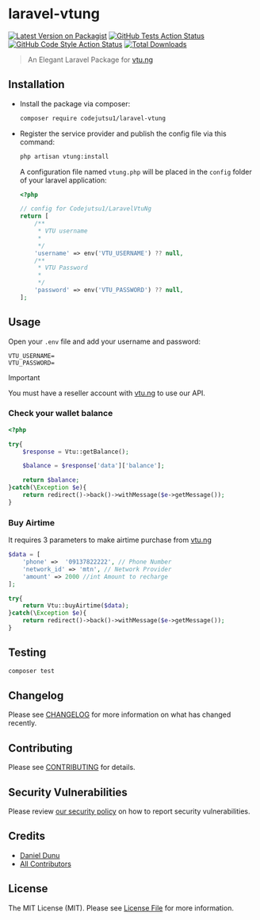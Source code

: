# laravel-vtung 

[![Latest Version on Packagist](https://img.shields.io/packagist/v/codejutsu1/laravel-vtung.svg?style=flat-square)](https://packagist.org/packages/codejutsu1/laravel-vtung)
[![GitHub Tests Action Status](https://img.shields.io/github/actions/workflow/status/codejutsu1/laravel-vtung/run-tests.yml?branch=main&label=tests&style=flat-square)](https://github.com/codejutsu1/laravel-vtung/actions?query=workflow%3Arun-tests+branch%3Amain)
[![GitHub Code Style Action Status](https://img.shields.io/github/actions/workflow/status/codejutsu1/laravel-vtung/fix-php-code-style-issues.yml?branch=main&label=code%20style&style=flat-square)](https://github.com/codejutsu1/laravel-vtung/actions?query=workflow%3A"Fix+PHP+code+style+issues"+branch%3Amain)
[![Total Downloads](https://img.shields.io/packagist/dt/codejutsu1/laravel-vtung.svg?style=flat-square)](https://packagist.org/packages/codejutsu1/laravel-vtung)

> An Elegant Laravel Package for [vtu.ng](https://vtu.ng)

## Installation

- Install the package via composer:

    ```bash
    composer require codejutsu1/laravel-vtung
    ```

- Register the service provider and publish the config file via this command:

    ```bash
    php artisan vtung:install
    ```

    A configuration file named `vtung.php` will be placed in the `config` folder of your laravel application:

    ```php
    <?php

    // config for Codejutsu1/LaravelVtuNg
    return [
        /**
         * VTU username
         * 
         */
        'username' => env('VTU_USERNAME') ?? null,
        /**
         * VTU Password
         * 
         */
        'password' => env('VTU_PASSWORD') ?? null,
    ];

    ```

## Usage

Open your `.env` file and add your username and password: 

```
VTU_USERNAME=
VTU_PASSWORD=
```
>[!IMPORTANT] 
> You must have a reseller account with [vtu.ng](https://vtu.ng/api/) to use our API.


### Check your wallet balance
```php
<?php 

try{
    $response = Vtu::getBalance();

    $balance = $response['data']['balance'];

    return $balance;
}catch(\Exception $e){
    return redirect()->back()->withMessage($e->getMessage());
}

```

### Buy Airtime

It requires 3 parameters to make airtime purchase from [vtu.ng](https://vtu.ng)

```php
$data = [
    'phone' =>  '09137822222', // Phone Number 
    'network_id' => 'mtn', // Network Provider
    'amount' => 2000 //int Amount to recharge
];

try{
    return Vtu::buyAirtime($data);
}catch(\Exception $e){
    return redirect()->back()->withMessage($e->getMessage());
}
```



## Testing

```bash
composer test
```

## Changelog

Please see [CHANGELOG](CHANGELOG.md) for more information on what has changed recently.

## Contributing

Please see [CONTRIBUTING](CONTRIBUTING.md) for details.

## Security Vulnerabilities

Please review [our security policy](../../security/policy) on how to report security vulnerabilities.

## Credits

- [Daniel Dunu](https://github.com/codejutsu1)
- [All Contributors](../../contributors)

## License

The MIT License (MIT). Please see [License File](LICENSE.md) for more information.
